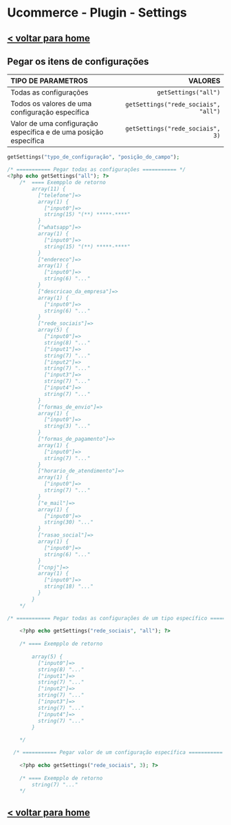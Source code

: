 # Ucommerce - Plugin - Settings

## [< voltar para home](/UcommerceDocs)

## Pegar os itens de configurações

| TIPO DE PARAMETROS                                           |                                VALORES |
| :----------------------------------------------------------- | -------------------------------------: |
| Todas as configurações                                       |                 ` getSettings("all") ` |
| Todos os valores de uma configuração específica              | ` getSettings("rede_sociais", "all") ` |
| Valor de uma configuração específica e de uma posição específica |     ` getSettings("rede_sociais", 3) ` |

```php
getSettings("typo_de_configuração", "posição_do_campo");
```

```php
/* =========== Pegar todas as configurações =========== */
<?php echo getSettings("all"); ?>
    /*	==== Exempplo de retorno
    	array(11) {
          ["telefone"]=>
          array(1) {
            ["input0"]=>
            string(15) "(**) *****-****"
          }
          ["whatsapp"]=>
          array(1) {
            ["input0"]=>
            string(15) "(**) *****-****"
          }
          ["endereco"]=>
          array(1) {
            ["input0"]=>
            string(6) "..."
          }
          ["descricao_da_empresa"]=>
          array(1) {
            ["input0"]=>
            string(6) "..."
          }
          ["rede_sociais"]=>
          array(5) {
            ["input0"]=>
            string(8) "..."
            ["input1"]=>
            string(7) "..."
            ["input2"]=>
            string(7) "..."
            ["input3"]=>
            string(7) "..."
            ["input4"]=>
            string(7) "..."
          }
          ["formas_de_envio"]=>
          array(1) {
            ["input0"]=>
            string(3) "..."
          }
          ["formas_de_pagamento"]=>
          array(1) {
            ["input0"]=>
            string(7) "..."
          }
          ["horario_de_atendimento"]=>
          array(1) {
            ["input0"]=>
            string(7) "..."
          }
          ["e_mail"]=>
          array(1) {
            ["input0"]=>
            string(30) "..."
          }
          ["rasao_social"]=>
          array(1) {
            ["input0"]=>
            string(6) "..."
          }
          ["cnpj"]=>
          array(1) {
            ["input0"]=>
            string(18) "..."
          }
        }
    */
```

```php
/* =========== Pegar todas as configurações de um tipo específico =========== */
    
    <?php echo getSettings("rede_sociais", "all"); ?>
    
    /* ==== Exempplo de retorno
    
        array(5) {
          ["input0"]=>
          string(8) "..."
          ["input1"]=>
          string(7) "..."
          ["input2"]=>
          string(7) "..."
          ["input3"]=>
          string(7) "..."
          ["input4"]=>
          string(7) "..."
        }
    
    */
```

```php
  /* =========== Pegar valor de um configuração específica =========== */
    
    <?php echo getSettings("rede_sociais", 3); ?>
    
    /* ==== Exempplo de retorno
    	string(7) "..."
	*/
```

## [< voltar para home](/UcommerceDocs)